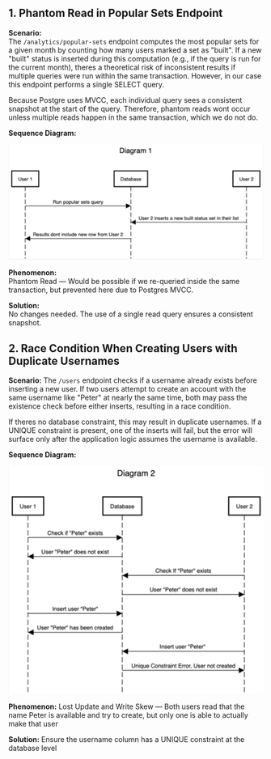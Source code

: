 ## 1. Phantom Read in Popular Sets Endpoint

**Scenario:**  
The `/analytics/popular-sets` endpoint computes the most popular sets for a given month by counting how many users marked a set as "built". If a new "built" status is inserted during this computation (e.g., if the query is run for the current month), theres a theoretical risk of inconsistent results if multiple queries were run within the same transaction. However, in our case this endpoint performs a single SELECT query.

Because Postgre uses MVCC, each individual query sees a consistent snapshot at the start of the query. Therefore, phantom reads wont occur unless multiple reads happen in the same transaction, which we do not do.

**Sequence Diagram:**

![alt text](diagram1.png)

**Phenomenon:**  
Phantom Read — Would be possible if we re-queried inside the same transaction, but prevented here due to Postgres MVCC.

**Solution:**  
No changes needed. The use of a single read query ensures a consistent snapshot.

## 2. Race Condition When Creating Users with Duplicate Usernames

**Scenario:**
The `/users` endpoint checks if a username already exists before inserting a new user. If two users attempt to create an account with the same username like "Peter" at nearly the same time, both may pass the existence check before either inserts, resulting in a race condition.

If theres no database constraint, this may result in duplicate usernames. If a UNIQUE constraint is present, one of the inserts will fail, but the error will surface only after the application logic assumes the username is available.

**Sequence Diagram:**

![alt text](diagram2.png)

**Phenomenon:**
Lost Update and Write Skew — Both users read that the name Peter is available and try to create, but only one is able to actually make that user

**Solution:** Ensure the username column has a UNIQUE constraint at the database level
